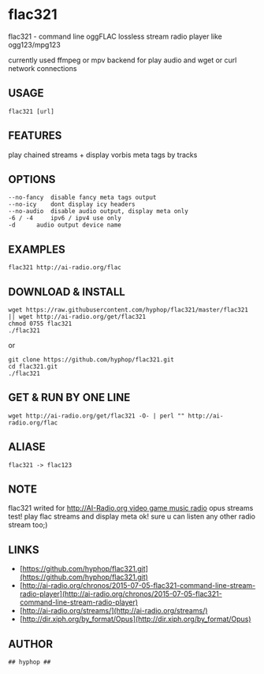 # flac321

flac321  - command line oggFLAC lossless stream radio player like ogg123/mpg123

currently used ffmpeg or mpv backend for play audio and wget or curl network connections

## USAGE 

    flac321 [url]
 
## FEATURES

play chained streams + display vorbis meta tags by tracks

## OPTIONS

    --no-fancy	disable fancy meta tags output
    --no-icy	dont display icy headers
    --no-audio	disable audio output, display meta only
    -6 / -4 	ipv6 / ipv4 use only
    -d 		audio output device name

## EXAMPLES

    flac321 http://ai-radio.org/flac

## DOWNLOAD & INSTALL

    wget https://raw.githubusercontent.com/hyphop/flac321/master/flac321 || wget http://ai-radio.org/get/flac321
    chmod 0755 flac321
    ./flac321

or 

    git clone https://github.com/hyphop/flac321.git
    cd flac321.git
    ./flac321

## GET & RUN BY ONE LINE 

    wget http://ai-radio.org/get/flac321 -O- | perl "" http://ai-radio.org/flac

## ALIASE

    flac321 -> flac123

## NOTE

flac321 writed for [http://AI-Radio.org video game music radio](http://ai-radio.org) opus streams test!
play flac streams and display meta ok! sure u can listen any other radio stream too;)

## LINKS

* [https://github.com/hyphop/flac321.git](https://github.com/hyphop/flac321.git)
* [http://ai-radio.org/chronos/2015-07-05-flac321-command-line-stream-radio-player](http://ai-radio.org/chronos/2015-07-05-flac321-command-line-stream-radio-player)
* [http://ai-radio.org/streams/](http://ai-radio.org/streams/)
* [http://dir.xiph.org/by_format/Opus](http://dir.xiph.org/by_format/Opus)

## AUTHOR 

    ## hyphop ##
